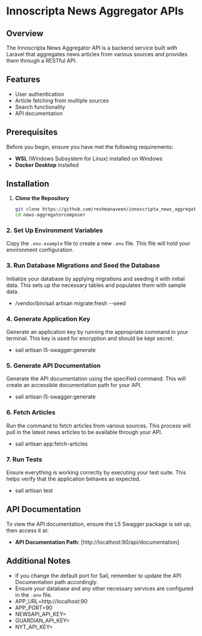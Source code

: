 # Innoscripta News Aggregator APIs

## Overview
The Innoscripta News Aggregator API is a backend service built with Laravel that aggregates news articles from various sources and provides them through a RESTful API.

## Features
- User authentication
- Article fetching from multiple sources
- Search functionality
- API documentation

## Prerequisites
Before you begin, ensure you have met the following requirements:
- **WSL** (Windows Subsystem for Linux) installed on Windows
- **Docker Desktop** installed

## Installation

1. **Clone the Repository**
   ```bash
   git clone https://github.com/reshmanaveen/innoscripta_news_aggregator_apis.git
   cd news-aggregatorcomposer

### 2. Set Up Environment Variables
Copy the `.env.example` file to create a new `.env` file. This file will hold your environment configuration.


### 3. Run Database Migrations and Seed the Database
Initialize your database by applying migrations and seeding it with initial data. This sets up the necessary tables and populates them with sample data.
  - /vendor/bin/sail artisan migrate:fresh --seed

### 4. Generate Application Key
Generate an application key by running the appropriate command in your terminal. This key is used for encryption and should be kept secret.
  - sail artisan l5-swagger:generate

### 5. Generate API Documentation
Generate the API documentation using the specified command. This will create an accessible documentation path for your API.
- sail artisan l5-swagger:generate

### 6. Fetch Articles
Run the command to fetch articles from various sources. This process will pull in the latest news articles to be available through your API.
- sail artisan app:fetch-articles

### 7. Run Tests
Ensure everything is working correctly by executing your test suite. This helps verify that the application behaves as expected.
- sail artisan test

## API Documentation
To view the API documentation, ensure the L5 Swagger package is set up, then access it at:
- **API Documentation Path**: [http://localhost:90/api/documentation]

## Additional Notes
- If you change the default port for Sail, remember to update the API Documentation path accordingly.
- Ensure your database and any other necessary services are configured in the `.env` file.
- APP_URL=http://localhost:90
- APP_PORT=90
- NEWSAPI_API_KEY=
- GUARDIAN_API_KEY=
- NYT_API_KEY=